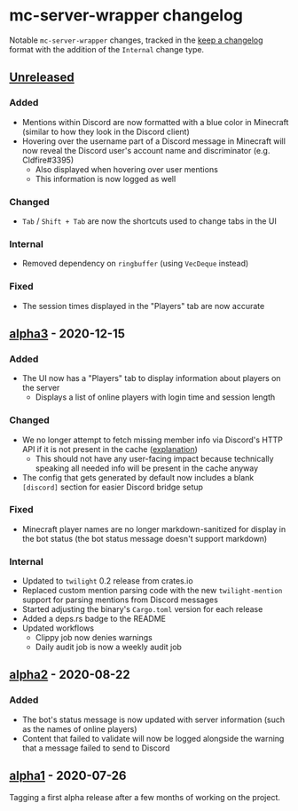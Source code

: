 # mc-server-wrapper changelog

Notable `mc-server-wrapper` changes, tracked in the [keep a changelog](https://keepachangelog.com/en/1.0.0/) format with the addition of the `Internal` change type.

## [Unreleased]

### Added

* Mentions within Discord are now formatted with a blue color in Minecraft (similar to how they look in the Discord client)
* Hovering over the username part of a Discord message in Minecraft will now reveal the Discord user's account name and discriminator (e.g. Cldfire#3395)
  * Also displayed when hovering over user mentions
  * This information is now logged as well

### Changed

* `Tab` / `Shift + Tab` are now the shortcuts used to change tabs in the UI

### Internal

* Removed dependency on `ringbuffer` (using `VecDeque` instead)

### Fixed

* The session times displayed in the "Players" tab are now accurate

## [alpha3] - 2020-12-15

### Added

* The UI now has a "Players" tab to display information about players on the server
  * Displays a list of online players with login time and session length

### Changed

* We no longer attempt to fetch missing member info via Discord's HTTP API if it is not present in the cache ([explanation](https://github.com/twilight-rs/twilight/pull/437))
  * This should not have any user-facing impact because technically speaking all needed info will be present in the cache anyway
* The config that gets generated by default now includes a blank `[discord]` section for easier Discord bridge setup

### Fixed

* Minecraft player names are no longer markdown-sanitized for display in the bot status (the bot status message doesn't support markdown)

### Internal

* Updated to `twilight` 0.2 release from crates.io
* Replaced custom mention parsing code with the new `twilight-mention` support for parsing mentions from Discord messages
* Started adjusting the binary's `Cargo.toml` version for each release
* Added a deps.rs badge to the README
* Updated workflows
  * Clippy job now denies warnings
  * Daily audit job is now a weekly audit job

## [alpha2] - 2020-08-22

### Added

* The bot's status message is now updated with server information (such as the names of online players)
* Content that failed to validate will now be logged alongside the warning that a message failed to send to Discord

## [alpha1] - 2020-07-26

Tagging a first alpha release after a few months of working on the project.

[Unreleased]: https://github.com/Cldfire/mc-server-wrapper/compare/alpha3...HEAD
[alpha3]: https://github.com/Cldfire/mc-server-wrapper/compare/alpha2...alpha3
[alpha2]: https://github.com/Cldfire/mc-server-wrapper/compare/alpha1...alpha2
[alpha1]: https://github.com/Cldfire/mc-server-wrapper/releases/tag/alpha1
